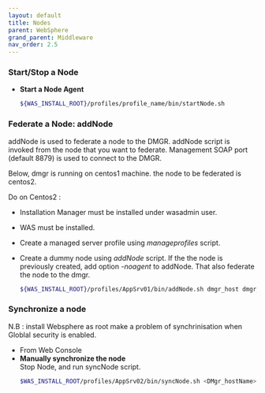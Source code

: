 ```yaml
---
layout: default
title: Nodes
parent: WebSphere
grand_parent: Middleware
nav_order: 2.5
---
```



### Start/Stop a Node

- **Start a Node Agent**
	~~~sh
	${WAS_INSTALL_ROOT}/profiles/profile_name/bin/startNode.sh
	~~~

### Federate a Node: addNode
addNode is used to federate a node to the DMGR. addNode script is invoked from the node that you want to federate. Management SOAP  port (default 8879) is used to connect to the DMGR.  

Below, dmgr is running on centos1 machine. the node to be federated is centos2.

Do on Centos2
:
  - Installation Manager must be installed under wasadmin user.
  - WAS must be installed.
	
  - Create a managed server profile using *manageprofiles* script.
  - Create a dummy node using *addNode* script. If the the node is previously created, add option *-noagent* to addNode. That also federate the node to the dmgr.
	
	~~~sh
	${WAS_INSTALL_ROOT}/profiles/AppSrv01/bin/addNode.sh dmgr_host dmgr_soap_port_8879  -username wasadmin -password changeit -includeapps
	~~~

### Synchronize a node
N.B : install Websphere as root make a problem of synchrinisation when Globlal security is enabled.
- From Web Console
- **Manually synchronize the node**  
  Stop Node, and run syncNode script.
  ~~~sh
  $WAS_INSTALL_ROOT/profiles/AppSrv02/bin/syncNode.sh <DMgr_hostName> <SOAP_PORT_of_DMGR> -username <username> -password <password>
  ~~~

